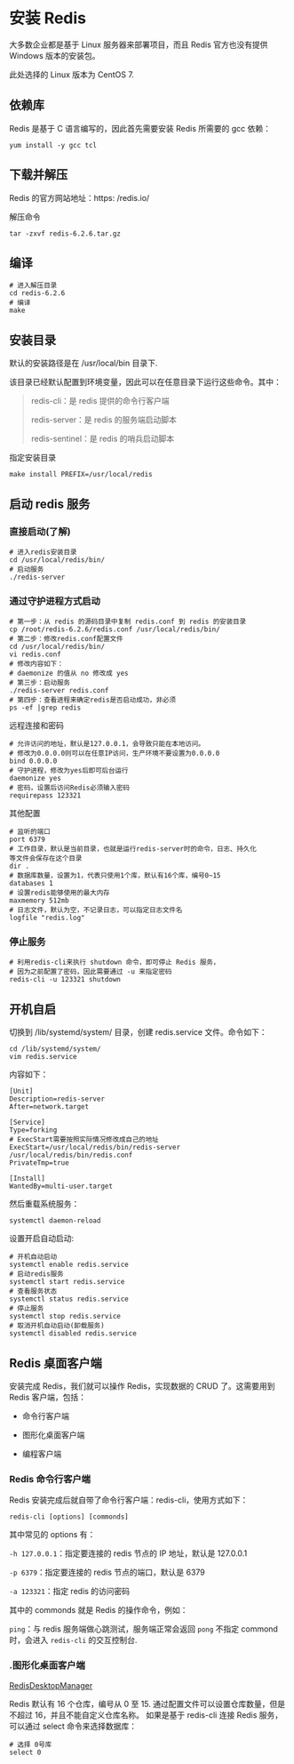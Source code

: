# 安装 Redis

大多数企业都是基于 Linux 服务器来部署项目，而且 Redis 官方也没有提供 Windows 版本的安装包。

此处选择的 Linux 版本为 CentOS 7.

## 依赖库

Redis 是基于 C 语言编写的，因此首先需要安装 Redis 所需要的 gcc 依赖：

```shell
yum install -y gcc tcl
```

## 下载并解压

Redis 的官方网站地址：https: /redis.io/

解压命令

```shell
tar -zxvf redis-6.2.6.tar.gz
```

## 编译

```shell
# 进入解压目录
cd redis-6.2.6
# 编译
make
```

## 安装目录

默认的安装路径是在 /usr/local/bin 目录下.

该目录已经默认配置到环境变量，因此可以在任意目录下运行这些命令。其中：

> redis-cli：是 redis 提供的命令行客户端
>
> redis-server：是 redis 的服务端启动脚本
>
> redis-sentinel：是 redis 的哨兵启动脚本

指定安装目录

```shell
make install PREFIX=/usr/local/redis
```

## 启动 redis 服务

### 直接启动(了解)

```shell
# 进入redis安装目录
cd /usr/local/redis/bin/
# 启动服务
./redis-server
```

### 通过守护进程方式启动

```shell
# 第一步：从 redis 的源码目录中复制 redis.conf 到 redis 的安装目录
cp /root/redis-6.2.6/redis.conf /usr/local/redis/bin/
# 第二步：修改redis.conf配置文件
cd /usr/local/redis/bin/
vi redis.conf
# 修改内容如下：
# daemonize 的值从 no 修改成 yes
# 第三步：启动服务
./redis-server redis.conf
# 第四步：查看进程来确定redis是否启动成功，非必须
ps -ef |grep redis
```

远程连接和密码

```shell
# 允许访问的地址，默认是127.0.0.1，会导致只能在本地访问。
# 修改为0.0.0.0则可以在任意IP访问，生产环境不要设置为0.0.0.0
bind 0.0.0.0
# 守护进程，修改为yes后即可后台运行
daemonize yes
# 密码，设置后访问Redis必须输入密码
requirepass 123321
```

其他配置

```shell
# 监听的端口
port 6379
# 工作目录，默认是当前目录，也就是运行redis-server时的命令，日志、持久化
等文件会保存在这个目录
dir .
# 数据库数量，设置为1，代表只使用1个库，默认有16个库，编号0~15
databases 1
# 设置redis能够使用的最大内存
maxmemory 512mb
# 日志文件，默认为空，不记录日志，可以指定日志文件名
logfile "redis.log"
```

### 停止服务

```shell
# 利用redis-cli来执行 shutdown 命令，即可停止 Redis 服务，
# 因为之前配置了密码，因此需要通过 -u 来指定密码
redis-cli -u 123321 shutdown
```

## 开机自启

切换到 /lib/systemd/system/ 目录，创建 redis.service 文件。命令如下：

```shell
cd /lib/systemd/system/
vim redis.service
```

内容如下：

```shell
[Unit]
Description=redis-server
After=network.target

[Service]
Type=forking
# ExecStart需要按照实际情况修改成自己的地址
ExecStart=/usr/local/redis/bin/redis-server /usr/local/redis/bin/redis.conf
PrivateTmp=true

[Install]
WantedBy=multi-user.target
```

然后重载系统服务：

```shell
systemctl daemon-reload
```

设置开启自动启动:

```shell
# 开机自动启动
systemctl enable redis.service
# 启动redis服务
systemctl start redis.service
# 查看服务状态
systemctl status redis.service
# 停止服务
systemctl stop redis.service
# 取消开机自动启动(卸载服务)
systemctl disabled redis.service
```

## Redis 桌面客户端

安装完成 Redis，我们就可以操作 Redis，实现数据的 CRUD 了。这需要用到 Redis 客户端，包括：

- 命令行客户端

- 图形化桌面客户端

- 编程客户端

### Redis 命令行客户端

Redis 安装完成后就自带了命令行客户端：redis-cli，使用方式如下：

```shell
redis-cli [options] [commonds]
```

其中常见的 options 有：

`-h 127.0.0.1`：指定要连接的 redis 节点的 IP 地址，默认是 127.0.0.1

`-p 6379`：指定要连接的 redis 节点的端口，默认是 6379

`-a 123321`：指定 redis 的访问密码

其中的 commonds 就是 Redis 的操作命令，例如：

`ping`：与 redis 服务端做心跳测试，服务端正常会返回 `pong` 不指定 commond 时，会进入 `redis-cli` 的交互控制台.

### .图形化桌面客户端

[RedisDesktopManager](https://github.com/uglide/RedisDesktopManager/releases/tag/2022.5)

Redis 默认有 16 个仓库，编号从 0 至 15. 通过配置文件可以设置仓库数量，但是不超过 16，并且不能自定义仓库名称。 如果是基于 redis-cli 连接 Redis 服务，可以通过 select 命令来选择数据库：

```shell
# 选择 0号库
select 0
```
